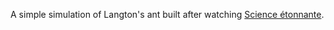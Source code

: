 A simple simulation of Langton's ant built after watching [Science étonnante](https://www.youtube.com/watch?v=qZRYGxF6D3w&t=90s).
